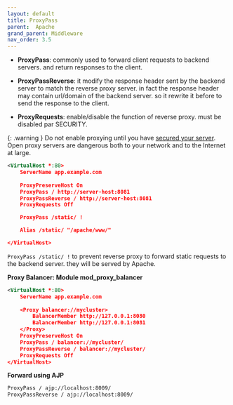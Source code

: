 ```yaml
---
layout: default
title: ProxyPass
parent:  Apache
grand_parent: Middleware
nav_order: 3.5
---
```



- **ProxyPass**: commonly used to forward client requests to backend servers. and return responses to the client.

- **ProxyPassReverse**: it modify the response header sent by the backend server to match the reverse proxy server. in fact the response header may contain url/domain of the backend server. so it rewrite it before to send the response to the client.

- **ProxyRequests**: enable/disable the function of reverse proxy. must be disabled par SECURITY.

{: .warning }
Do not enable proxying until you have [secured your server](https://httpd.apache.org/docs/2.4/mod/mod_proxy.html#access). Open proxy servers are dangerous both to your network and to the Internet at large.

~~~xml
<VirtualHost *:80>
    ServerName app.example.com
    
    ProxyPreserveHost On
    ProxyPass / http://server-host:8081
    ProxyPassReverse / http://server-host:8081
    ProxyRequests Off

    ProxyPass /static/ !

    Alias /static/ "/apache/www/"

</VirtualHost>
~~~

`ProxyPass /static/ !` to prevent reverse proxy to forward static requests to the backend server. they will be served by Apache. 


**Proxy Balancer: Module mod_proxy_balancer**

~~~xml
<VirtualHost *:80>
    ServerName app.example.com
	
    <Proxy balancer://mycluster>
        BalancerMember http://127.0.0.1:8080
        BalancerMember http://127.0.0.1:8081
    </Proxy>
    ProxyPreserveHost On
    ProxyPass / balancer://mycluster/
    ProxyPassReverse / balancer://mycluster/
    ProxyRequests Off
</VirtualHost>
~~~

**Forward using AJP**

~~~xml
ProxyPass / ajp://localhost:8009/
ProxyPassReverse / ajp://localhost:8009/
~~~